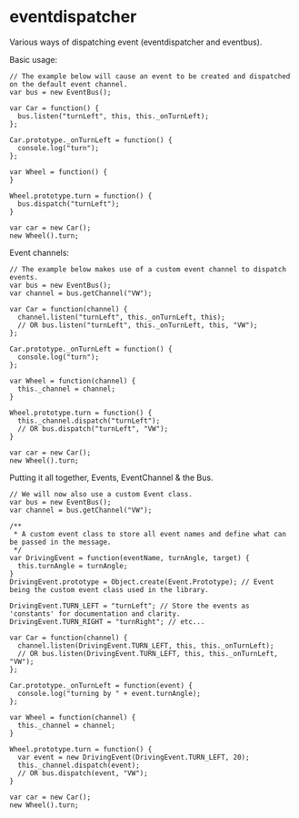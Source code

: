 eventdispatcher
===============

Various ways of dispatching event (eventdispatcher and eventbus).


Basic usage:

    // The example below will cause an event to be created and dispatched on the default event channel.
    var bus = new EventBus();
    
    var Car = function() {
      bus.listen("turnLeft", this, this._onTurnLeft);
    };
    
    Car.prototype._onTurnLeft = function() {
      console.log("turn");
    };
    
    var Wheel = function() {
    }
    
    Wheel.prototype.turn = function() {
      bus.dispatch("turnLeft");
    }
    
    var car = new Car();
    new Wheel().turn;

  
Event channels:

    // The example below makes use of a custom event channel to dispatch events.
    var bus = new EventBus();
    var channel = bus.getChannel("VW");
    
    var Car = function(channel) {
      channel.listen("turnLeft", this._onTurnLeft, this);
      // OR bus.listen("turnLeft", this._onTurnLeft, this, "VW");
    };
    
    Car.prototype._onTurnLeft = function() {
      console.log("turn");
    };
    
    var Wheel = function(channel) {
      this._channel = channel;
    }
    
    Wheel.prototype.turn = function() {
      this._channel.dispatch("turnLeft");
      // OR bus.dispatch("turnLeft", "VW");
    }
    
    var car = new Car();
    new Wheel().turn;

Putting it all together, Events, EventChannel & the Bus.

    // We will now also use a custom Event class.
    var bus = new EventBus();
    var channel = bus.getChannel("VW");
    
    /**
     * A custom event class to store all event names and define what can be passed in the message.
     */
    var DrivingEvent = function(eventName, turnAngle, target) {
      this.turnAngle = turnAngle;
    }
    DrivingEvent.prototype = Object.create(Event.Prototype); // Event being the custom event class used in the library.
    
    DrivingEvent.TURN_LEFT = "turnLeft"; // Store the events as 'constants' for documentation and clarity.
    DrivingEvent.TURN_RIGHT = "turnRight"; // etc...
    
    var Car = function(channel) {
      channel.listen(DrivingEvent.TURN_LEFT, this, this._onTurnLeft);
      // OR bus.listen(DrivingEvent.TURN_LEFT, this, this._onTurnLeft, "VW");
    };
    
    Car.prototype._onTurnLeft = function(event) {
      console.log("turning by " + event.turnAngle);
    };
    
    var Wheel = function(channel) {
      this._channel = channel;
    }
    
    Wheel.prototype.turn = function() {
      var event = new DrivingEvent(DrivingEvent.TURN_LEFT, 20);
      this._channel.dispatch(event);
      // OR bus.dispatch(event, "VW");
    }
    
    var car = new Car();
    new Wheel().turn;
